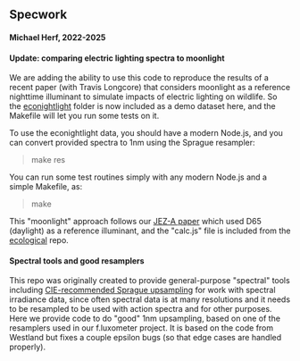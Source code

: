## Specwork
#### Michael Herf, 2022-2025

#### Update: comparing electric lighting spectra to moonlight
We are adding the ability to use this code to reproduce the results of a recent paper  (with Travis Longcore) that considers moonlight as a reference nighttime illuminant to simulate impacts of electric lighting on wildlife. So the [econightlight](https://github.com/herf/specwork/tree/master/econightlight) folder is now included as a demo dataset here, and the Makefile will let you run some tests on it.

To use the econightlight data, you should have a modern Node.js, and you can convert provided spectra to 1nm using the Sprague resampler:
> make res

You can run some test routines simply with any modern Node.js and a simple Makefile, as:
> make

This "moonlight" approach follows our [JEZ-A paper](https://onlinelibrary.wiley.com/doi/abs/10.1002/jez.2184) which used D65 (daylight) as a reference illuminant, and the "calc.js" file is included from the [ecological](https://github.com/herf/ecological) repo.

#### Spectral tools and good resamplers

This repo was originally created to provide general-purpose "spectral" tools including [CIE-recommended Sprague upsampling](https://github.com/herf/specwork/blob/master/sprague.js) for work with spectral irradiance data, since often spectral data is at many resolutions and it needs to be resampled to be used with action spectra and for other purposes. Here we provide code to do "good" 1nm upsampling, based on one of the resamplers used in our f.luxometer project. It is based on the code from Westland but fixes a couple epsilon bugs (so that edge cases are handled properly).
